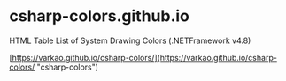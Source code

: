 # csharp-colors.github.io
HTML Table List of System Drawing Colors (.NETFramework v4.8)

[https://varkao.github.io/csharp-colors/](https://varkao.github.io/csharp-colors/ "csharp-colors")
